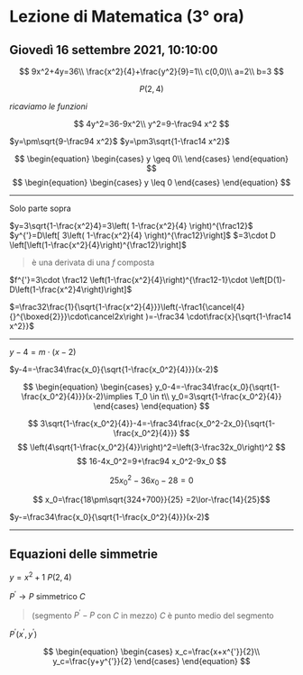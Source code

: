 # Lezione di Matematica (3° ora) 
## Giovedì 16 settembre 2021, 10:10:00

$$
9x^2+4y=36\\
\frac{x^2}{4}+\frac{y^2}{9}=1\\
c(0,0)\\
a=2\\
b=3
$$

$$
P(2,4)
$$

$ricaviamo$ $le$ $funzioni$

$$
4y^2=36-9x^2\\
y^2=9-\frac94 x^2 
$$


$y=\pm\sqrt{9-\frac94 x^2}$
$y=\pm3\sqrt{1-\frac14 x^2}$

$$
\begin{equation} \begin{cases} 
y \geq 0\\
 \end{cases} \end{equation}
$$
$$
\begin{equation} \begin{cases} 
y \leq 0
\end{cases} \end{equation}
$$

---


Solo parte sopra


$y=3\sqrt{1-\frac{x^2}4}=3\left( 1-\frac{x^2}{4} \right)^{\frac12}$
$y^{'}=D\left[ 3\left( 1-\frac{x^2}{4} \right)^{\frac12}\right]$ 
$=3\cdot D \left[\left(1-\frac{x^2}{4}\right)^{\frac12}\right]$
> è una derivata di una $f$ composta

$f^{'}=3\cdot \frac12 \left(1-\frac{x^2}{4}\right)^{\frac12-1}\cdot \left[D(1)-D\left(1-\frac{x^2}4\right)\right]$

$=\frac32\frac{1}{\sqrt{1-\frac{x^2}{4}}}\left(-\frac1{\cancel{4} {}^{\boxed{2}}}\cdot\cancel2x\right )=-\frac34 \cdot\frac{x}{\sqrt{1-\frac14 x^2}}$


---

$y-4=m\cdot(x-2)$



$y-4=-\frac34\frac{x_0}{\sqrt{1-\frac{x_0^2}{4}}}(x-2)$


$$
\begin{equation} \begin{cases} 
y_0-4=-\frac34\frac{x_0}{\sqrt{1-\frac{x_0^2}{4}}}(x-2)\implies T_0 \in t\\
y_0=3\sqrt{1-\frac{x_0^2}{4}}
 \end{cases} \end{equation}
$$


$$
3\sqrt{1-\frac{x_0^2}{4}}-4=-\frac34\frac{x_0^2-2x_0}{\sqrt{1-\frac{x_0^2}{4}}}
$$
$$
\left(4\sqrt{1-\frac{x_0^2}{4}}\right)^2=\left(3-\frac32x_0\right)^2
$$
$$
16-4x_0^2=9+\frac94 x_0^2-9x_0
$$

$$
25x_0^2-36x_0-28=0
$$


$$
x_0=\frac{18\pm\sqrt{324+700}}{25}
=2\lor-\frac{14}{25}$$


$y-=\frac34\frac{x_0}{\sqrt{1-\frac{x_0^2}{4}}}(x-2)$

---

## Equazioni delle simmetrie


$y=x^2+1$
$P(2,4)$

$P^{'}\to P \text{ simmetrico } C$

> (segmento $P^{'}-P$ con $C$ in mezzo)
> $C$ è punto medio del segmento

$P^{'}(x^{'},y^{'})$

$$
\begin{equation} \begin{cases} 
x_c=\frac{x+x^{'}}{2}\\
y_c=\frac{y+y^{'}}{2}
\end{cases} \end{equation}
$$


$$
$$

<!--stackedit_data:
eyJoaXN0b3J5IjpbMTM2MTQ3OTUwNywtMTU4NDExMTY0NCwxOT
YyNTQ1MjE4LC0yMjUzODQyMDIsLTk1MTQyMTQxM119
-->